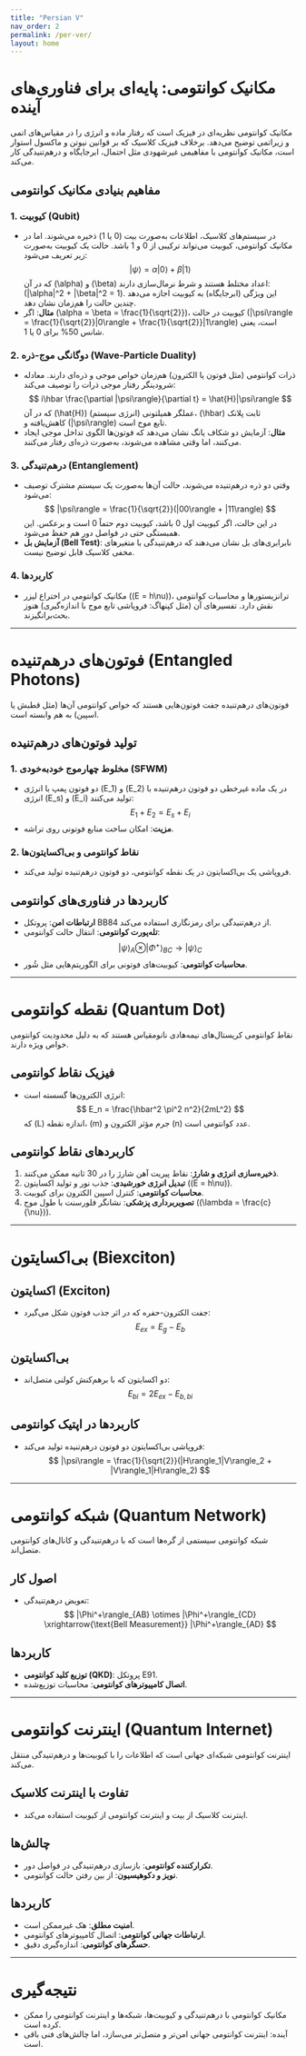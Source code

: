 ```yaml
---
title: "Persian V"
nav_order: 2
permalink: /per-ver/
layout: home
---
```


# مکانیک کوانتومی: پایه‌ای برای فناوری‌های آینده
مکانیک کوانتومی نظریه‌ای در فیزیک است که رفتار ماده و انرژی را در مقیاس‌های اتمی و زیراتمی توضیح می‌دهد. برخلاف فیزیک کلاسیک که بر قوانین نیوتن و ماکسول استوار است، مکانیک کوانتومی با مفاهیمی غیرشهودی مثل احتمال، ابرجایگاه و درهم‌تنیدگی کار می‌کند.

## مفاهیم بنیادی مکانیک کوانتومی

### 1. کیوبیت (Qubit)
- در سیستم‌های کلاسیک، اطلاعات به‌صورت بیت (0 یا 1) ذخیره می‌شوند. اما در مکانیک کوانتومی، کیوبیت می‌تواند ترکیبی از 0 و 1 باشد. حالت یک کیوبیت به‌صورت زیر تعریف می‌شود:
  $$
  |\psi\rangle = \alpha|0\rangle + \beta|1\rangle
  $$
  که در آن \(\alpha\) و \(\beta\) اعداد مختلط هستند و شرط نرمال‌سازی دارند: \(|\alpha|^2 + |\beta|^2 = 1\). این ویژگی (ابرجایگاه) به کیوبیت اجازه می‌دهد چندین حالت را هم‌زمان نشان دهد.
- **مثال**: اگر \(\alpha = \beta = \frac{1}{\sqrt{2}}\)، کیوبیت در حالت \(|\psi\rangle = \frac{1}{\sqrt{2}}|0\rangle + \frac{1}{\sqrt{2}}|1\rangle\) است، یعنی شانس 50% برای 0 یا 1.

### 2. دوگانگی موج-ذره (Wave-Particle Duality)
- ذرات کوانتومی (مثل فوتون یا الکترون) هم‌زمان خواص موجی و ذره‌ای دارند. معادله شرودینگر رفتار موجی ذرات را توصیف می‌کند:
  $$
  i\hbar \frac{\partial |\psi\rangle}{\partial t} = \hat{H}|\psi\rangle
  $$
  که در آن \(\hat{H}\) عملگر همیلتونی (انرژی سیستم)، \(\hbar\) ثابت پلانک کاهش‌یافته و \(|\psi\rangle\) تابع موج است.
- **مثال**: آزمایش دو شکاف یانگ نشان می‌دهد که فوتون‌ها الگوی تداخل موجی ایجاد می‌کنند، اما وقتی مشاهده می‌شوند، به‌صورت ذره‌ای رفتار می‌کنند.

### 3. درهم‌تنیدگی (Entanglement)
- وقتی دو ذره درهم‌تنیده می‌شوند، حالت آن‌ها به‌صورت یک سیستم مشترک توصیف می‌شود:
  $$
  |\psi\rangle = \frac{1}{\sqrt{2}}(|00\rangle + |11\rangle)
  $$
  در این حالت، اگر کیوبیت اول 0 باشد، کیوبیت دوم حتماً 0 است و برعکس. این همبستگی حتی در فواصل دور هم حفظ می‌شود.
- **آزمایش بل (Bell Test)**: نابرابری‌های بل نشان می‌دهند که درهم‌تنیدگی با متغیرهای مخفی کلاسیک قابل توضیح نیست.

### 4. کاربردها
- مکانیک کوانتومی در اختراع لیزر (\(E = h\nu\))، ترانزیستورها و محاسبات کوانتومی نقش دارد. تفسیرهای آن (مثل کپنهاگ: فروپاشی تابع موج با اندازه‌گیری) هنوز بحث‌برانگیزند.

---

# فوتون‌های درهم‌تنیده (Entangled Photons)
فوتون‌های درهم‌تنیده جفت فوتون‌هایی هستند که خواص کوانتومی آن‌ها (مثل قطبش یا اسپین) به هم وابسته است.

## تولید فوتون‌های درهم‌تنیده

### 1. مخلوط چهارموج خودبه‌خودی (SFWM)
- دو فوتون پمپ با انرژی \(E_1\) و \(E_2\) در یک ماده غیرخطی دو فوتون درهم‌تنیده با انرژی \(E_s\) و \(E_i\) تولید می‌کنند:
  $$
  E_1 + E_2 = E_s + E_i
  $$
- **مزیت**: امکان ساخت منابع فوتونی روی تراشه.

### 2. نقاط کوانتومی و بی‌اکسایتون‌ها
- فروپاشی یک بی‌اکسایتون در یک نقطه کوانتومی، دو فوتون درهم‌تنیده تولید می‌کند.

## کاربردها در فناوری‌های کوانتومی
- **ارتباطات امن**: پروتکل BB84 از درهم‌تنیدگی برای رمزنگاری استفاده می‌کند.
- **تله‌پورت کوانتومی**: انتقال حالت کوانتومی:
  $$
  |\psi\rangle_A \otimes |\Phi^+\rangle_{BC} \rightarrow |\psi\rangle_C
  $$
- **محاسبات کوانتومی**: کیوبیت‌های فوتونی برای الگوریتم‌هایی مثل شُور.

---

# نقطه کوانتومی (Quantum Dot)
نقاط کوانتومی کریستال‌های نیمه‌هادی نانومقیاس هستند که به دلیل محدودیت کوانتومی خواص ویژه دارند.

## فیزیک نقاط کوانتومی
- انرژی الکترون‌ها گسسته است:
  $$
  E_n = \frac{\hbar^2 \pi^2 n^2}{2mL^2}
  $$
  که \(L\) اندازه نقطه، \(m\) جرم مؤثر الکترون و \(n\) عدد کوانتومی است.

## کاربردهای نقاط کوانتومی
1. **ذخیره‌سازی انرژی و شارژ**: نقاط پیریت آهن شارژ را در 30 ثانیه ممکن می‌کنند.
2. **تبدیل انرژی خورشیدی**: جذب نور و تولید اکسایتون (\(E = h\nu\)).
3. **محاسبات کوانتومی**: کنترل اسپین الکترون برای کیوبیت.
4. **تصویربرداری پزشکی**: نشانگر فلورسنت با طول موج (\(\lambda = \frac{c}{\nu}\)).

---

# بی‌اکسایتون (Biexciton)

## اکسایتون (Exciton)
- جفت الکترون-حفره که در اثر جذب فوتون شکل می‌گیرد:
  $$
  E_{ex} = E_g - E_b
  $$

## بی‌اکسایتون
- دو اکسایتون که با برهم‌کنش کولنی متصل‌اند:
  $$
  E_{bi} = 2E_{ex} - E_{b,bi}
  $$

## کاربردها در اپتیک کوانتومی
- فروپاشی بی‌اکسایتون دو فوتون درهم‌تنیده تولید می‌کند:
  $$
  |\psi\rangle = \frac{1}{\sqrt{2}}(|H\rangle_1|V\rangle_2 + |V\rangle_1|H\rangle_2)
  $$

---

# شبکه کوانتومی (Quantum Network)
شبکه کوانتومی سیستمی از گره‌ها است که با درهم‌تنیدگی و کانال‌های کوانتومی متصل‌اند.

## اصول کار
- تعویض درهم‌تنیدگی:
  $$
  |\Phi^+\rangle_{AB} \otimes |\Phi^+\rangle_{CD} \xrightarrow{\text{Bell Measurement}} |\Phi^+\rangle_{AD}
  $$

## کاربردها
- **توزیع کلید کوانتومی (QKD)**: پروتکل E91.
- **اتصال کامپیوترهای کوانتومی**: محاسبات توزیع‌شده.

---

# اینترنت کوانتومی (Quantum Internet)
اینترنت کوانتومی شبکه‌ای جهانی است که اطلاعات را با کیوبیت‌ها و درهم‌تنیدگی منتقل می‌کند.

## تفاوت با اینترنت کلاسیک
- اینترنت کلاسیک از بیت و اینترنت کوانتومی از کیوبیت استفاده می‌کند.

## چالش‌ها
- **تکرارکننده کوانتومی**: بازسازی درهم‌تنیدگی در فواصل دور.
- **نویز و دکوهیسیون**: از بین رفتن حالت کوانتومی.

## کاربردها
- **امنیت مطلق**: هک غیرممکن است.
- **ارتباطات جهانی کوانتومی**: اتصال کامپیوترهای کوانتومی.
- **حسگرهای کوانتومی**: اندازه‌گیری دقیق.

---

# نتیجه‌گیری
- مکانیک کوانتومی با درهم‌تنیدگی و کیوبیت‌ها، شبکه‌ها و اینترنت کوانتومی را ممکن کرده است.
- آینده: اینترنت کوانتومی جهانی امن‌تر و متصل‌تر می‌سازد، اما چالش‌های فنی باقی است.
